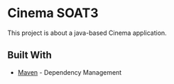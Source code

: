 # Cinema SOAT3

This project is about a java-based Cinema application.

## Built With
* [Maven](https://maven.apache.org/) - Dependency Management


